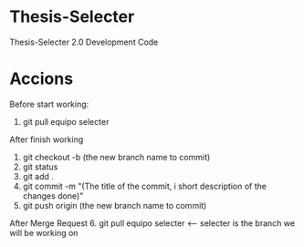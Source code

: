 # Thesis-Selecter
Thesis-Selecter 2.0 Development Code

# Accions
Before start working:
1. git pull equipo selecter

After finish working
1. git checkout -b (the new branch name to commit)
2. git status
3. git add .
4. git commit -m "(The title of the commit, i short description of the changes done)"
5. git push origin (the new branch name to commit)

After Merge Request
6. git pull equipo selecter <-- selecter is the branch we will be working on
